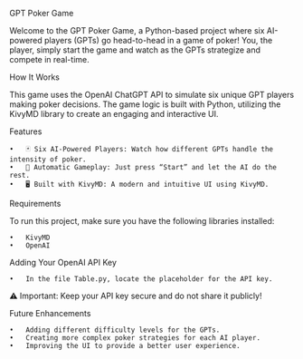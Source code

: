 GPT Poker Game

Welcome to the GPT Poker Game, a Python-based project where six AI-powered players (GPTs) go head-to-head in a game of poker! You, the player, simply start the game and watch as the GPTs strategize and compete in real-time.

How It Works

This game uses the OpenAI ChatGPT API to simulate six unique GPT players making poker decisions. The game logic is built with Python, utilizing the KivyMD library to create an engaging and interactive UI.

Features

	•	🃏 Six AI-Powered Players: Watch how different GPTs handle the intensity of poker.
	•	🎲 Automatic Gameplay: Just press “Start” and let the AI do the rest.
	•	🖥️ Built with KivyMD: A modern and intuitive UI using KivyMD.

Requirements

To run this project, make sure you have the following libraries installed:

	•	KivyMD
	•	OpenAI


 
Adding Your OpenAI API Key

	•	In the file Table.py, locate the placeholder for the API key.
 ⚠️ Important: Keep your API key secure and do not share it publicly!

 Future Enhancements

	•	Adding different difficulty levels for the GPTs.
	•	Creating more complex poker strategies for each AI player.
	•	Improving the UI to provide a better user experience.

